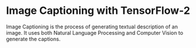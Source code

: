 # Image Captioning with TensorFlow-2
Image Captioning is the process of generating textual description of an image. It uses both Natural Language Processing and Computer Vision to generate the captions.

